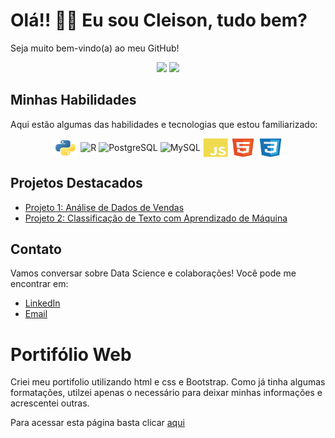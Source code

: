 # Olá!! 👋😊 Eu sou Cleison, tudo bem?

Seja muito bem-vindo(a) ao meu GitHub!

<div align="center">
  <img height="180em" src="https://github-readme-stats.vercel.app/api?username=cleisonlima&show_icons=true&theme=dark&hide_border=true"/>
  <img height="180em" src="https://github-readme-stats.vercel.app/api/top-langs/?username=cleisonlima&layout=compact&theme=dark&hide_border=true"/>
</div>

## Minhas Habilidades

Aqui estão algumas das habilidades e tecnologias que estou familiarizado:

<div align="center">
  <img align="center" alt="Python" height="30" width="40" src="https://raw.githubusercontent.com/devicons/devicon/master/icons/python/python-original.svg">
  <img align="center" alt="R" height="30" width="40" src="https://cdn.jsdelivr.net/gh/devicons/devicon/icons/rstudio/rstudio-original.svg">
  <img align="center" alt="PostgreSQL" height="30" width="40" src="https://cdn.jsdelivr.net/gh/devicons/devicon/icons/postgresql/postgresql-original.svg">
  <img align="center" alt="MySQL" height="30" width="40" src="https://cdn.jsdelivr.net/gh/devicons/devicon/icons/mysql/mysql-original.svg">
  <img align="center" alt="JavaScript" height="30" width="40" src="https://raw.githubusercontent.com/devicons/devicon/master/icons/javascript/javascript-plain.svg">
  <img align="center" alt="HTML" height="30" width="40" src="https://raw.githubusercontent.com/devicons/devicon/master/icons/html5/html5-original.svg">
  <img align="center" alt="CSS" height="30" width="40" src="https://raw.githubusercontent.com/devicons/devicon/master/icons/css3/css3-original.svg">
</div>

## Projetos Destacados

- [Projeto 1: Análise de Dados de Vendas](link_para_projeto1)
- [Projeto 2: Classificação de Texto com Aprendizado de Máquina](link_para_projeto2)

## Contato

Vamos conversar sobre Data Science e colaborações! Você pode me encontrar em:

- [LinkedIn](https://www.linkedin.com/in/seuusuario)
- [Email](mailto:seuemail@example.com)



# Portifólio Web
Criei meu portifolio utilizando html e css e Bootstrap. Como já tinha algumas formatações, utilzei apenas o necessário para deixar minhas informações e acrescentei outras.

Para acessar esta página basta clicar [aqui](https://cleisonlima.github.io/portifolio_web/index)



 
